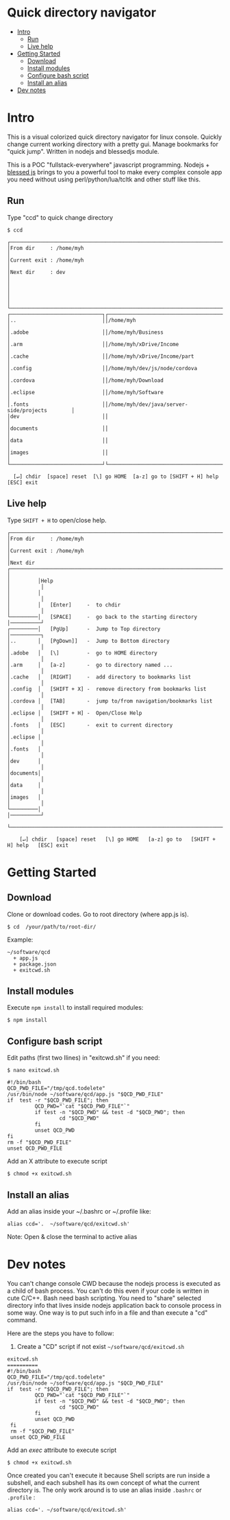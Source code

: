 # Quick directory navigator

- [Intro](#intro)
    - [Run](#run)
    - [Live help](#live-help)
- [Getting Started](#getting-started)
    - [Download](#download)
    - [Install modules](#install-modules)
    - [Configure bash script](#configure-bash-script)
    - [Install an alias](#install-an-alias)
- [Dev notes](#dev-notes)

# Intro
This is a visual colorized quick directory navigator for linux console.  Quickly change current working directory with a pretty gui.
Manage bookmarks for "quick jump".
Written in nodejs and blessedjs module. 

This is a POC "fullstack-everywhere" javascript programming. Nodejs + [blessed js](https://github.com/chjj/blessed) brings to you a powerful tool to make every complex console app you need without using perl/python/lua/tcltk and other stuff like this. 


## Run
Type "ccd" to quick change directory

    $ ccd
    
```
┌───────────────────────────────────────────────────────────────────────────────┐
│From dir     : /home/myh                                                       │
│Current exit : /home/myh                                                       │
│Next dir     : dev                                                             │
│                                                                               │
│                                                                               │
└───────────────────────────────────────────────────────────────────────────────┘
┌──────────────────────────────┐┌───────────────────────────────────────────────┐
│..                            ││/home/myh                                      │
│.adobe                        ││/home/myh/Business                             │
│.arm                          ││/home/myh/xDrive/Income                        │
│.cache                        ││/home/myh/xDrive/Income/part                   │
│.config                       ││/home/myh/dev/js/node/cordova                  │
│.cordova                      ││/home/myh/Download                             │
│.eclipse                      ││/home/myh/Software                             │
│.fonts                        ││/home/myh/dev/java/server-side/projects        │
│dev                           ││                                               │
│documents                     ││                                               │
│data                          ││                                               │
│images                        ││                                               │
└──────────────────────────────┘└───────────────────────────────────────────────┘
                                                                                  
  [↵] chdir  [space] reset  [\] go HOME  [a-z] go to [SHIFT + H] help [ESC] exit
```

## Live help

Type `SHIFT + H` to open/close help.

```
┌───────────────────────────────────────────────────────────────────────────────────────────────────────┐
│From dir     : /home/myh                                                                               │
│Current exit : /home/myh                                                                               │
│Next dir ┌──────────────────────────────────────────────────────────────────────────────────┐          │
│         │Help                                                                              │          │
│         │                                                                                  │          │
│         │   [Enter]     -  to chdir                                                        │          │
└─────────│   [SPACE]     -  go back to the starting directory                               │──────────┘
┌─────────│   [PgUp]      -  Jump to Top directory                                           │──────────┐
│..       │   [PgDown]]   -  Jump to Bottom directory                                        │          │
│.adobe   │   [\]         -  go to HOME directory                                            │          │
│.arm     │   [a-z]       -  go to directory named ...                                       │          │
│.cache   │   [RIGHT]     -  add directory to bookmarks list                                 │          │
│.config  │   [SHIFT + X] -  remove directory from bookmarks list                            │          │
│.cordova │   [TAB]       -  jump to/from navigation/bookmarks list                          │          │
│.eclipse │   [SHIFT + H] -  Open/Close Help                                                 │          │
│.fonts   │   [ESC]       -  exit to current directory                                       │          │
│.eclipse │                                                                                  │          │
│.fonts   │                                                                                  │          │
│dev      │                                                                                  │          │
│documents│                                                                                  │          │
│data     │                                                                                  │          │
│images   │                                                                                  │          │
└─────────│                                                                                  │──────────┘
          └──────────────────────────────────────────────────────────────────────────────────┘
                                                                                                         
    [↵] chdir   [space] reset   [\] go HOME   [a-z] go to   [SHIFT + H] help   [ESC] exit
```


# Getting Started
## Download
Clone or download codes. Go to root directory (where app.js is).

    $ cd  /your/path/to/root-dir/

Example:

    ~/software/qcd
      + app.js
      + package.json
      + exitcwd.sh

## Install modules
Execute ```npm install``` to install required modules:

    $ npm install

## Configure bash script
Edit paths (first two llines) in "exitcwd.sh" if you need:

    $ nano exitcwd.sh

```
#!/bin/bash
QCD_PWD_FILE="/tmp/qcd.todelete"
/usr/bin/node ~/software/qcd/app.js "$QCD_PWD_FILE"
if  test -r "$QCD_PWD_FILE"; then
         QCD_PWD="`cat "$QCD_PWD_FILE"`"
         if test -n "$QCD_PWD" && test -d "$QCD_PWD"; then
                 cd "$QCD_PWD"
         fi
         unset QCD_PWD
fi
rm -f "$QCD_PWD_FILE"
unset QCD_PWD_FILE
```
Add an X attribute to execute script

	$ chmod +x exitcwd.sh
	
## Install an alias
Add an alias inside your ~/.bashrc or ~/.profile like:

	alias ccd='.  ~/software/qcd/exitcwd.sh'
 
Note: Open & close the terminal to active alias



# Dev notes
You can't change console CWD  because the nodejs process is executed as a child of bash process. You can't do this even if your code is written in cute C/C++. Bash need bash scripting.
You need to  "share"  selected  directory  info  that  lives  inside nodejs application back to console process in some way. 
One way is to put such info in a file and than execute a "cd" command.

Here are the steps you have to follow:

1. Create a "CD" script if not exist  `~/software/qcd/exitcwd.sh`


```
exitcwd.sh
==========
#!/bin/bash
QCD_PWD_FILE="/tmp/qcd.todelete"
/usr/bin/node ~/software/qcd/app.js "$QCD_PWD_FILE"
if  test -r "$QCD_PWD_FILE"; then
         QCD_PWD="`cat "$QCD_PWD_FILE"`"
         if test -n "$QCD_PWD" && test -d "$QCD_PWD"; then
                 cd "$QCD_PWD"
         fi
         unset QCD_PWD
 fi
 rm -f "$QCD_PWD_FILE"
 unset QCD_PWD_FILE
```

Add an *exec* attribute to execute script

	$ chmod +x exitcwd.sh

Once created you can't execute it because Shell scripts are run inside a subshell, and each subshell has its own concept of what the current directory is.
The only work around is to use an alias inside `.bashrc` or `.profile` :
 
	alias ccd='. ~/software/qcd/exitcwd.sh'
 

